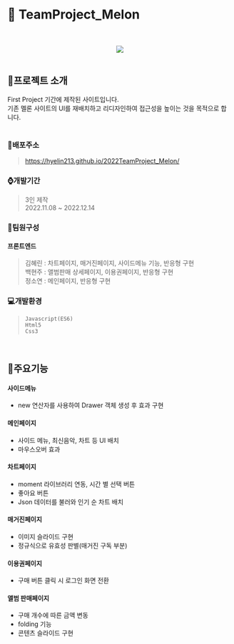 # :page_with_curl: TeamProject_Melon
<br/>
<div align="center">
<br/>
  <img src="https://user-images.githubusercontent.com/118185282/230303422-e2dcd1e3-f89a-4ab2-86c3-b43d9788f04e.png"/>
</div>
<br/>

## :mega:프로젝트 소개
First Project 기간에 제작된 사이트입니다.<br/>
기존 멜론 사이트의 UI를 재배치하고 리디자인하여 접근성을 높이는 것을 목적으로 합니다.<br/>
<br/>

### :link:배포주소
> <https://hyelin213.github.io/2022TeamProject_Melon/>


### :watch:개발기간
> 3인 제작<br/>
> 2022.11.08 ~ 2022.12.14

### :raising_hand:팀원구성
#### 프론트엔드
> 김혜린 : 차트페이지, 매거진페이지, 사이드메뉴 기능, 반응형 구현<br/>
> 백현주 : 앨범판매 상세페이지, 이용권페이지, 반응형 구현<br/>
> 정소연 : 메인페이지, 반응형 구현

### :computer:개발환경
> `Javascript(ES6)`<br/>
> `Html5`<br/>
> `Css3`<br/>
<br/>

## :pushpin:주요기능

#### 사이드메뉴
- new 연산자를 사용하여 Drawer 객체 생성 후 효과 구현

#### 메인페이지
- 사이드 메뉴, 최신음악, 차트 등 UI 배치
- 마우스오버 효과

#### 차트페이지
- moment 라이브러리 연동, 시간 별 선택 버튼
- 좋아요 버튼
- Json 데이터를 불러와 인기 순 차트 배치

#### 매거진페이지
- 이미지 슬라이드 구현
- 정규식으로 유효성 판별(매거진 구독 부분)

#### 이용권페이지
- 구매 버튼 클릭 시 로그인 화면 전환

#### 앨범 판매페이지
- 구매 개수에 따른 금액 변동
- folding 기능
- 콘텐츠 슬라이드 구현
